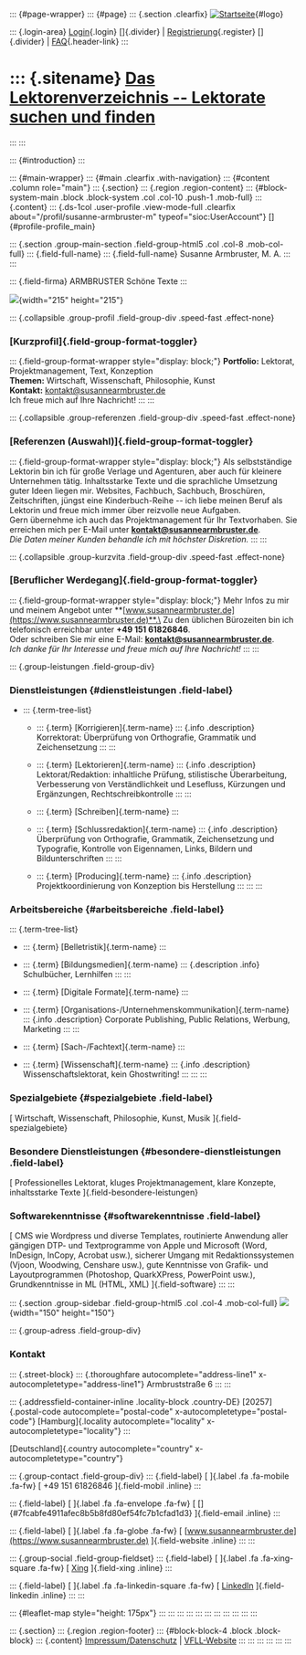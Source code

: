 ::: {#page-wrapper}
::: {#page}
::: {.section .clearfix}
[![Startseite](https://www.lektoren.de/sites/default/files/VfLL_logo.jpg)](/ "Startseite"){#logo}

::: {.login-area}
[Login](/user){.login} []{.divider} \|
[Registrierung](/user/register){.register} []{.divider} \|
[FAQ](/faq-page){.header-link}
:::

::: {.sitename}
[Das Lektorenverzeichnis -- Lektorate suchen und finden](/ "Startseite")
========================================================================
:::
:::

::: {#introduction}
:::

::: {#main-wrapper}
::: {#main .clearfix .with-navigation}
::: {#content .column role="main"}
::: {.section}
::: {.region .region-content}
::: {#block-system-main .block .block-system .col .col-10 .push-1 .mob-full}
::: {.content}
::: {.ds-1col .user-profile .view-mode-full .clearfix about="/profil/susanne-armbruster-m" typeof="sioc:UserAccount"}
[]{#profile-profile_main}

::: {.section .group-main-section .field-group-html5 .col .col-8 .mob-col-full}
::: {.field-full-name}
::: {.field-full-name}
Susanne Armbruster, M. A.
:::
:::

::: {.field-firma}
ARMBRUSTER Schöne Texte
:::

![](https://www.lektoren.de/sites/default/files/styles/profile-image-full/public/users/profile_img/ast_silber_rot_q_300x300_vfll.png?itok=kCRqkuHj){width="215"
height="215"}

::: {.collapsible .group-profil .field-group-div .speed-fast .effect-none}
### [Kurzprofil]{.field-group-format-toggler}

::: {.field-group-format-wrapper style="display: block;"}
**Portfolio:** Lektorat, Projektmanagement, Text, Konzeption\
**Themen:** Wirtschaft, Wissenschaft, Philosophie, Kunst\
**Kontakt:** <kontakt@susannearmbruster.de>\
Ich freue mich auf Ihre Nachricht!
:::
:::

::: {.collapsible .group-referenzen .field-group-div .speed-fast .effect-none}
### [Referenzen (Auswahl)]{.field-group-format-toggler}

::: {.field-group-format-wrapper style="display: block;"}
Als selbstständige Lektorin bin ich für große Verlage und Agenturen,
aber auch für kleinere Unternehmen tätig. Inhaltsstarke Texte und die
sprachliche Umsetzung guter Ideen liegen mir. Websites, Fachbuch,
Sachbuch, Broschüren, Zeitschriften, jüngst eine Kinderbuch-Reihe -- ich
liebe meinen Beruf als Lektorin und freue mich immer über reizvolle neue
Aufgaben.\
Gern übernehme ich auch das Projektmanagement für Ihr Textvorhaben. Sie
erreichen mich per E-Mail unter **<kontakt@susannearmbruster.de>**.\
*Die Daten meiner Kunden behandle ich mit höchster Diskretion.*
:::
:::

::: {.collapsible .group-kurzvita .field-group-div .speed-fast .effect-none}
### [Beruflicher Werdegang]{.field-group-format-toggler}

::: {.field-group-format-wrapper style="display: block;"}
Mehr Infos zu mir und meinem Angebot unter
**[www.susannearmbruster.de](https://www.susannearmbruster.de)**.\
Zu den üblichen Bürozeiten bin ich telefonisch erreichbar unter **+49
151 61826846**.\
Oder schreiben Sie mir eine E-Mail: **<kontakt@susannearmbruster.de>**.\
*Ich danke für Ihr Interesse und freue mich auf Ihre Nachricht!*
:::
:::

::: {.group-leistungen .field-group-div}
### Dienstleistungen {#dienstleistungen .field-label}

-   ::: {.term-tree-list}
    -   ::: {.term}
        [Korrigieren]{.term-name}
        ::: {.info .description}
        Korrektorat: Überprüfung von Orthografie, Grammatik und
        Zeichensetzung
        :::
        :::

    -   ::: {.term}
        [Lektorieren]{.term-name}
        ::: {.info .description}
        Lektorat/Redaktion: inhaltliche Prüfung, stilistische
        Überarbeitung, Verbesserung von Verständlichkeit und Lesefluss,
        Kürzungen und Ergänzungen, Rechtschreibkontrolle
        :::
        :::

    -   ::: {.term}
        [Schreiben]{.term-name}
        :::

    -   ::: {.term}
        [Schlussredaktion]{.term-name}
        ::: {.info .description}
        Überprüfung von Orthografie, Grammatik, Zeichensetzung und
        Typografie, Kontrolle von Eigennamen, Links, Bildern und
        Bildunterschriften
        :::
        :::

    -   ::: {.term}
        [Producing]{.term-name}
        ::: {.info .description}
        Projektkoordinierung von Konzeption bis Herstellung
        :::
        :::
    :::

### Arbeitsbereiche {#arbeitsbereiche .field-label}

::: {.term-tree-list}
-   ::: {.term}
    [Belletristik]{.term-name}
    :::

-   ::: {.term}
    [Bildungsmedien]{.term-name}
    ::: {.description .info}
    Schulbücher, Lernhilfen
    :::
    :::

-   ::: {.term}
    [Digitale Formate]{.term-name}
    :::

-   ::: {.term}
    [Organisations-/Unternehmenskommunikation]{.term-name}
    ::: {.info .description}
    Corporate Publishing, Public Relations, Werbung, Marketing
    :::
    :::

-   ::: {.term}
    [Sach-/Fachtext]{.term-name}
    :::

-   ::: {.term}
    [Wissenschaft]{.term-name}
    ::: {.info .description}
    Wissenschaftslektorat, kein Ghostwriting!
    :::
    :::
:::

### Spezialgebiete {#spezialgebiete .field-label}

[ Wirtschaft, Wissenschaft, Philosophie, Kunst, Musik
]{.field-spezialgebiete}

### Besondere Dienstleistungen {#besondere-dienstleistungen .field-label}

[ Professionelles Lektorat, kluges Projektmanagement, klare Konzepte,
inhaltsstarke Texte ]{.field-besondere-leistungen}

### Softwarekenntnisse {#softwarekenntnisse .field-label}

[ CMS wie Wordpress und diverse Templates, routinierte Anwendung aller
gängigen DTP- und Textprogramme von Apple und Microsoft (Word, InDesign,
InCopy, Acrobat usw.), sicherer Umgang mit Redaktionssystemen (Vjoon,
Woodwing, Censhare usw.), gute Kenntnisse von Grafik- und
Layoutprogrammen (Photoshop, QuarkXPress, PowerPoint usw.),
Grundkenntnisse in ML (HTML, XML) ]{.field-software}
:::
:::

::: {.section .group-sidebar .field-group-html5 .col .col-4 .mob-col-full}
![](https://www.lektoren.de/sites/default/files/styles/logo/public/users/profile_logo/ast_silber_blau_q_200x200_vfll.png?itok=uClgSnyT){width="150"
height="150"}

::: {.group-adress .field-group-div}
### Kontakt

::: {.street-block}
::: {.thoroughfare autocomplete="address-line1" x-autocompletetype="address-line1"}
Armbruststraße 6
:::
:::

::: {.addressfield-container-inline .locality-block .country-DE}
[20257]{.postal-code autocomplete="postal-code"
x-autocompletetype="postal-code"} [Hamburg]{.locality
autocomplete="locality" x-autocompletetype="locality"}
:::

[Deutschland]{.country autocomplete="country"
x-autocompletetype="country"}

::: {.group-contact .field-group-div}
::: {.field-label}
[ ]{.label .fa .fa-mobile .fa-fw} [ +49 151 61826846 ]{.field-mobil
.inline}
:::

::: {.field-label}
[ ]{.label .fa .fa-envelope .fa-fw} [
[]{#7fcabfe4911afec8b5b8fd80ef54fc7b1cfad1d3} ]{.field-email .inline}
:::

::: {.field-label}
[ ]{.label .fa .fa-globe .fa-fw} [
[www.susannearmbruster.de](https://www.susannearmbruster.de)
]{.field-website .inline}
:::
:::

::: {.group-social .field-group-fieldset}
::: {.field-label}
[ ]{.label .fa .fa-xing-square .fa-fw} [
[Xing](https://www.xing.com/profile/Susanne_Armbruster13/cv)
]{.field-xing .inline}
:::

::: {.field-label}
[ ]{.label .fa .fa-linkedin-square .fa-fw} [
[LinkedIn](https://www.linkedin.com/in/susanne-armbruster-956528174/)
]{.field-linkedin .inline}
:::
:::

::: {#leaflet-map style="height: 175px"}
:::
:::
:::
:::
:::
:::
:::
:::
:::
:::
:::

::: {.section}
::: {.region .region-footer}
::: {#block-block-4 .block .block-block}
::: {.content}
[Impressum/Datenschutz](/impressum) \|
[VFLL-Website](http://www.vfll.de)
:::
:::
:::
:::
:::
:::

